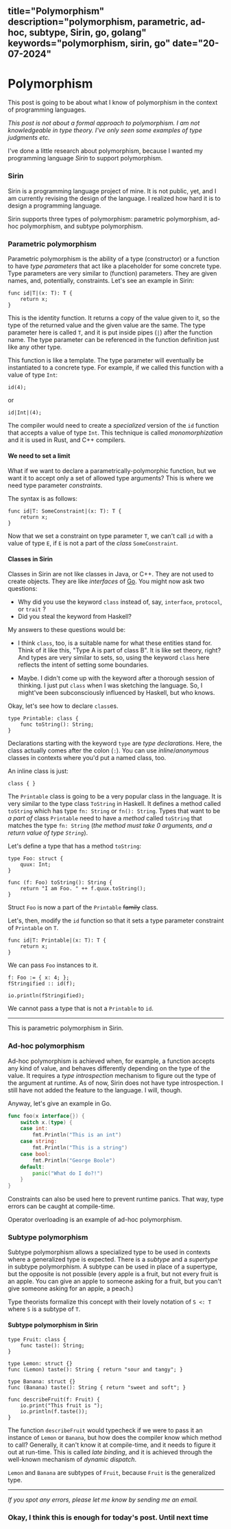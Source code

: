 title="Polymorphism"
description="polymorphism, parametric, ad-hoc, subtype, Sirin, go, golang"
keywords="polymorphism, sirin, go"
date="20-07-2024"
---

# Polymorphism

This post is going to be about what I know of polymorphism in the context of programming languages.

*This post is not about a formal approach to polymorphism. I am not knowledgeable in type theory. I've only seen some examples of type judgments etc.*

I've done a little research about polymorphism, because I wanted my programming language *Sirin* to support polymorphism.

### Sirin

Sirin is a programming language project of mine. It is not public, yet, and I am currently revising the design of the language. I realized how hard it is to design a programming language.

Sirin supports three types of polymorphism: parametric polymorphism, ad-hoc polymorphism, and subtype polymorphism.

### Parametric polymorphism

Parametric polymorphism is the ability of a type (constructor) or a function to have *type parameters* that act like a placeholder for some concrete type. Type parameters are very similar to (function) parameters. They are given names, and, potentially, constraints. Let's see an example in Sirin:

```
func id|T|(x: T): T {
    return x;
}
```

This is the identity function. It returns a copy of the value given to it, so the type of the returned value and the given value are the same. The type parameter here is called `T`, and it is put inside pipes (`|`) after the function name. The type parameter can be referenced in the function definition just like any other type. 

This function is like a template. The type parameter will eventually be instantiated to a concrete type. For example, if we called this function with a value of type `Int`:

```
id(4);
```
or
```
id|Int|(4);
```

The compiler would need to create a *specialized* version of the `id` function that accepts a value of type `Int`. This technique is called *monomorphization* and it is used in Rust, and C++ compilers.

#### We need to set a limit

What if we want to declare a parametrically-polymorphic function, but we want it to accept only a set of allowed type arguments? This is where we need type parameter *constraints*.

The syntax is as follows:

```
func id|T: SomeConstraint|(x: T): T {
    return x;
}
```

Now that we set a constraint on type parameter `T`, we can't call `id` with a value of type `E`, if `E` is not a part of the *class* `SomeConstraint`.

#### Classes in Sirin

Classes in Sirin are not like classes in Java, or C++. They are not used to create objects. They are like *interfaces* of [Go](https://go.dev/). You might now ask two questions:

- Why did you use the keyword `class` instead of, say, `interface`, `protocol`, or `trait` ?
- Did you steal the keyword from Haskell?

My answers to these questions would be:

- I think `class`, too, is a suitable name for what these entities stand for. Think of it like this, "Type A is part of class B". It is like set theory, right? And types are very similar to sets, so, using the keyword `class` here reflects the intent of setting some boundaries.

- Maybe. I didn't come up with the keyword after a thorough session of thinking. I just put `class` when I was sketching the language. So, I might've been subconsciously influenced by Haskell, but who knows.


Okay, let's see how to declare `class`es.

```
type Printable: class {
    func toString(): String;
}
```

Declarations starting with the keyword `type` are *type declarations*. Here, the class actually comes after the colon (`:`). You can use *inline*/*anonymous* classes in contexts where you'd put a named class, too.

An inline class is just:
```
class { }
```

The `Printable` class is going to be a very popular class in the language. It is very similar to the type class `ToString` in Haskell. It defines a method called `toString` which has type `fn: String` or `fn(): String`. Types that want to be *a part of* class `Printable` need to have a *method* called `toString` that matches the type `fn: String` (*the method must take 0 arguments, and a return value of type `String`*).

Let's define a type that has a method `toString`:

```
type Foo: struct {
    quux: Int;
}

func (f: Foo) toString(): String {
    return "I am Foo. " ++ f.quux.toString();
}
```

Struct `Foo` is now a part of the `Printable` <s>family</s> class.

Let's, then, modify the `id` function so that it sets a type parameter constraint of `Printable` on `T`.

```
func id|T: Printable|(x: T): T {
    return x;
}
```

We can pass `Foo` instances to it.

```
f: Foo := { x: 4; };
fStringified :: id(f);

io.println(fStringified);
```

We cannot pass a type that is not a `Printable` to `id`.

----- 

This is parametric polymorphism in Sirin.

### Ad-hoc polymorphism

Ad-hoc polymorphism is achieved when, for example, a function accepts any kind of value, and behaves differently depending on the type of the value. It requires a *type introspection* mechanism to figure out the type of the argument at runtime. As of now, Sirin does not have type introspection. I still have not added the feature to the language. I will, though.

Anyway, let's give an example in Go.

```go
func foo(x interface{}) {
    switch x.(type) {
    case int:
        fmt.Println("This is an int")
    case string:
        fmt.Println("This is a string")
    case bool:
        fmt.Println("George Boole")
    default:
        panic("What do I do?!")
    }
}
```

Constraints can also be used here to prevent runtime panics. That way, type errors can be caught at compile-time.

Operator overloading is an example of ad-hoc polymorphism.

### Subtype polymorphism

Subtype polymorphism allows a specialized type to be used in contexts where a generalized type is expected. There is a *subtype* and a *supertype* in subtype polymorphism. A subtype can be used in place of a supertype, but the opposite is not possible (every apple is a fruit, but not every fruit is an apple. You can give an apple to someone asking for a fruit, but you can't give someone asking for an apple, a peach.)

 Type theorists formalize this concept with their lovely notation of `S <: T` where `S` is a subtype of `T`.

#### Subtype polymorphism in Sirin

```
type Fruit: class {
    func taste(): String;
}

type Lemon: struct {}
func (Lemon) taste(): String { return "sour and tangy"; }

type Banana: struct {}
func (Banana) taste(): String { return "sweet and soft"; }

func describeFruit(f: Fruit) {
    io.print("This fruit is ");
    io.println(f.taste());
}
```

The function `describeFruit` would typecheck if we were to pass it an instance of `Lemon` or `Banana`, but how does the compiler know which method to call? Generally, it can't know it at compile-time, and it needs to figure it out at run-time. This is called *late binding*, and it is achieved through the well-known mechanism of *dynamic dispatch*.

`Lemon` and `Banana` are subtypes of `Fruit`, because `Fruit` is the generalized type.


------

*If you spot any errors, please let me know by sending me an email.*

### Okay, I think this is enough for today's post. Until next time
